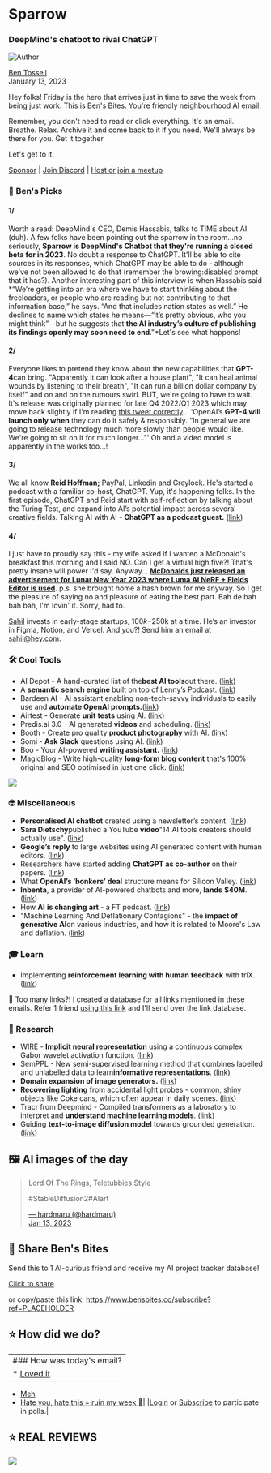 # Sparrow

### DeepMind's chatbot to rival ChatGPT

![Author](https://media.beehiiv.com/cdn-cgi/image/fit=scale-down,format=auto,onerror=redirect,quality=80/uploads/user/profile_picture/fc858b4d-39e3-4be1-abf4-2b55504e21a2/thumb_uJ4UYake_400x400.jpg)

[Ben Tossell](https://www.twitter.com/bentossell)\
January 13, 2023

Hey folks! Friday is the hero that arrives just in time to save the week from being just work. This is Ben's Bites. You're friendly neighbourhood AI email.

Remember, you don't need to read or click everything. It's an email. Breathe. Relax. Archive it and come back to it if you need. We'll always be there for you. Get it together.

Let's get to it.

[Sponsor](https://sponsor.bensbites.co/) | [Join Discord](https://discord.gg/qd92NKjDdE) | [Host or join a meetup](https://meetups.bensbites.co/)

### 🤌 Ben's Picks

#### 1/

Worth a read: DeepMind's CEO, Demis Hassabis, talks to TIME about AI (duh). A few folks have been pointing out the sparrow in the room...no seriously, **Sparrow is DeepMind's Chatbot that they're running a closed beta for in 2023**. No doubt a response to ChatGPT. It'll be able to cite sources in its responses, which ChatGPT may be able to do - although we've not been allowed to do that (remember the browing:disabled prompt that it has?). Another interesting part of this interview is when Hassabis said \*“We’re getting into an era where we have to start thinking about the freeloaders, or people who are reading but not contributing to that information base,” he says. “And that includes nation states as well.” He declines to name which states he means—“it’s pretty obvious, who you might think”—but he suggests that **the AI industry’s culture of publishing its findings openly may soon need to end**."\*Let's see what happens!

#### 2/

Everyone likes to pretend they know about the new capabilities that **GPT-4**can bring. "Apparently it can look after a house plant", "It can heal animal wounds by listening to their breath", "It can run a billion dollar company by itself" and on and on the rumours swirl. BUT, we're going to have to wait. It's release was originally planned for late Q4 2022/Q1 2023 which may move back slightly if I'm reading [this tweet correctly](https://twitter.com/readkrystalhu/status/1613761499612479489)... 'OpenAI’s **GPT-4 will launch only when** they can do it safely & responsibly. “In general we are going to release technology much more slowly than people would like. We're going to sit on it for much longer..."' Oh and a video model is apparently in the works too...!

#### 3/

We all know **Reid Hoffman;** PayPal, Linkedin and Greylock. He's started a podcast with a familiar co-host, ChatGPT. Yup, it's happening folks. In the first episode, ChatGPT and Reid start with self-reflection by talking about the Turing Test, and expand into AI’s potential impact across several creative fields. Talking AI with AI - **ChatGPT as a podcast guest.** ([link](https://greylock.com/greymatter/reid-hoffman-chatbots-talking-ai-with-ai/))

#### 4/

I just have to proudly say this - my wife asked if I wanted a McDonald's breakfast this morning and I said NO. Can I get a virtual high five?! That's pretty insane will power I'd say. Anyway... **[McDonalds just released an advertisement for Lunar New Year 2023 where Luma AI NeRF + Fields Editor is used](https://www.youtube.com/watch?v=34KeBnSwvmc\&feature=youtu.be)**. p.s. she brought home a hash brown for me anyway. So I get the pleasure of saying no and pleasure of eating the best part. Bah de bah bah bah, I'm lovin' it. Sorry, had to.

[Sahil](https://twitter.com/shl\)) invests in early-stage startups, $100k-$250k at a time. He’s an investor in Figma, Notion, and Vercel. And you?! Send him an email at <sahil@hey.com>.

### 🛠️ Cool Tools

- AI Depot - A hand-curated list of the**best AI tools**out there. ([link](https://aidepot.co/))
- A **semantic search engine** built on top of Lenny’s Podcast. ([link](https://www.producthunt.com/posts/lenny-s-podcast-search))
- Bardeen AI - AI assistant enabling non-tech-savvy individuals to easily use and **automate OpenAI prompts.**([link](https://twitter.com/bardeenai/status/1613536337453527048))
- Airtest - Generate **unit** **tests** using AI. ([link](https://www.airtest.dev/))
- Predis.ai 3.0 - AI generated **videos** and scheduling. ([link](https://predis.ai/))
- Booth - Create pro quality **product photography** with AI. ([link](https://www.booth.ai/))
- Somi - **Ask** **Slack** questions using AI. ([link](https://www.asksomi.app/))
- Boo - Your AI-powered **writing assistant.** ([link](https://boo.ai/))
- MagicBlog - Write high-quality **long-form blog content** that's 100% original and SEO optimised in just one click. ([link](https://magicblog.ai/))

![](https://media.beehiiv.com/cdn-cgi/image/fit=scale-down,format=auto,onerror=redirect,quality=80/uploads/asset/file/f3cb7e94-32ab-44f3-abd4-06976d0059d6/video.gif)

### 🤓 Miscellaneous

- **Personalised AI chatbot** created using a newsletter’s content. ([link](http://chat.ntkris.xyz))
- **Sara Dietschy**published a YouTube **video**"14 AI tools creators should actually use". ([link](https://www.youtube.com/watch?v=03iSjMQ3a1U))
- **Google’s reply** to large websites using AI generated content with human editors. ([link](https://twitter.com/blairmacgregor/status/1613170333938511875))
- Researchers have started adding **ChatGPT as co-author** on their papers. ([link](https://twitter.com/rasbt/status/1613652370113855488))
- What **OpenAI’s ‘bonkers’ deal** structure means for Silicon Valley. ([link](https://www.theinformation.com/articles/what-openai-s-bonkers-deal-structure-means-for-silicon-valley?utm_source=ti_app))
- **Inbenta**, a provider of AI-powered chatbots and more, **lands** **$40M**. ([link](https://techcrunch.com/2023/01/11/inbenta-a-provider-of-ai-powered-chatbots-and-more-lands-40m/))
- How **AI** **is changing** **art** - a FT podcast. ([link](https://www.ft.com/content/db560270-4dca-4402-bc66-6368a18e59e9))
- "Machine Learning And Deflationary Contagions" - the **impact of generative AI**on various industries, and how it is related to Moore's Law and deflation. ([link](https://www.jonstokes.com/p/machine-learning-and-deflationary))

### 🎓 Learn

- Implementing **reinforcement learning with human feedback** with trlX. ([link](https://wandb.ai/carperai/summarize_RLHF/reports/Implementing-RLHF-Learning-to-Summarize-with-trlX--VmlldzozMzAwODM2))

👋 Too many links?! I created a database for all links mentioned in these emails. Refer 1 friend [using this link](https://www.bensbites.co/subscribe?ref=PLACEHOLDER) and I'll send over the link database.

### 🔬 Research

- WIRE - **Implicit neural representation** using a continuous complex Gabor wavelet activation function. ([link](https://arxiv.org/abs/2301.05187))
- SemPPL - New semi-supervised learning method that combines labelled and unlabelled data to learn**informative representations**. ([link](https://arxiv.org/abs/2301.05158))
- **Domain expansion of image generators.** ([link](https://arxiv.org/abs/2301.05225))
- **Recovering lighting** from accidental light probes - common, shiny objects like Coke cans, which often appear in daily scenes. ([link](https://arxiv.org/abs/2301.05211))
- Tracr from Deepmind - Compiled transformers as a laboratory to interpret and **understand machine learning models**. ([link](https://arxiv.org/abs/2301.05062))
- Guiding **text-to-image diffusion model** towards grounded generation. ([link](https://arxiv.org/abs/2301.05221))

## 🖼 AI images of the day

> >
>
> Lord Of The Rings, Teletubbies Style
>
> \#StableDiffusion2#AIart
>
> [— hardmaru (@hardmaru)\
> Jan 13, 2023](https://twitter.com/hardmaru/status/1613843325613920256)

## 🤗 Share Ben's Bites

Send this to 1 AI-curious friend and receive my AI project tracker database!

[Click to share](https://www.bensbites.co/subscribe?ref=PLACEHOLDER)

or copy/paste this link: https://www.bensbites.co/subscribe?ref=PLACEHOLDER

## ⭐️ How did we do?

||
|:---|
|### How was today's email?|
|\* [Loved it](https://www.bensbites.co/login)

- [Meh](https://www.bensbites.co/login)
- [Hate you, hate this = ruin my week 🥹](https://www.bensbites.co/login)|
  |[Login](https://www.bensbites.co/login) or [Subscribe](https://www.bensbites.co/subscribe) to participate in polls.|

## ⭐️ REAL REVIEWS

![](https://media.beehiiv.com/cdn-cgi/image/fit=scale-down,format=auto,onerror=redirect,quality=80/uploads/asset/file/c8a91ecd-5477-493e-bb9d-9ed8f04bde24/Screenshot_2022-12-13_at_14.55.58.png)
